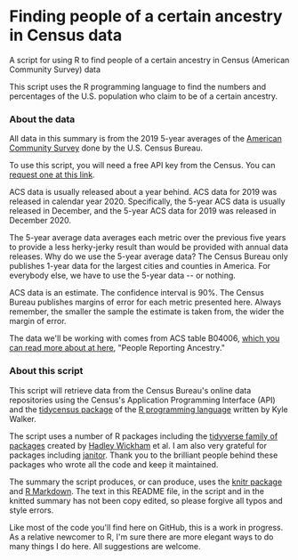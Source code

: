 # Finding people of a certain ancestry in Census data
A script for using R to find people of a certain ancestry in Census (American Community Survey) data

This script uses the R programming language to find the numbers and percentages of the U.S. population who claim to be of a certain ancestry. 

### About the data

All data in this summary is from the 2019 5-year averages of the [American Community Survey](https://www.census.gov/programs-surveys/acs) done by the U.S. Census Bureau.

To use this script, you will need a free API key from the Census. You can [request one at this link](https://api.census.gov/data/key_signup.html).

ACS data is usually released about a year behind. ACS data for 2019 was released in calendar year 2020. Specifically, the 5-year ACS data is usually released in December, and the 5-year ACS data for 2019 was released in December 2020. 

The 5-year average data averages each metric over the previous five years to provide a less herky-jerky result than would be provided with annual data releases. Why do we use the 5-year average data? The Census Bureau only publishes 1-year data for the largest cities and counties in America. For everybody else, we have to use the 5-year data -- or nothing. 

ACS data is an estimate. The confidence interval is 90%. The Census Bureau publishes margins of error for each metric presented here. Always remember, the smaller the sample the estimate is taken from, the wider the margin of error. 

The data we'll be working with comes from ACS table B04006, [which you can read more about at here](https://censusreporter.org/tables/B04006/), "People Reporting Ancestry." 

### About this script

This script will retrieve data from the Census Bureau's online data repositories using the Census's Application Programming Interface (API) and the [tidycensus package](https://walker-data.com/tidycensus/) of the [R programming language](https://en.wikipedia.org/wiki/R_(programming_language)) written by Kyle Walker.

The script uses a number of R packages including the [tidyverse family of packages](https://www.tidyverse.org/) created by [Hadley Wickham](http://hadley.nz/) et al. I am also very grateful for packages including [janitor](https://github.com/sfirke/janitor). Thank you to the brilliant people behind these packages who wrote all the code and keep it maintained. 

The summary the script produces, or can produce, uses the [knitr package](https://yihui.org/knitr/) and [R Markdown](https://rmarkdown.rstudio.com/index.html). The text in this README file, in the script and in the knitted summary has not been copy edited, so please forgive all typos and style errors. 

Like most of the code you'll find here on GitHub, this is a work in progress. As a relative newcomer to R, I'm sure there are more elegant ways to do many things I do here. All suggestions are welcome. 
